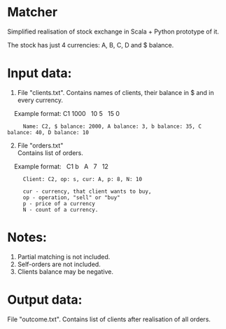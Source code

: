 # Matcher
Simplified realisation of stock exchange in Scala + Python prototype of it.

The stock has just 4 currencies: A, B, C, D and $ balance.

# Input data:
  1) File "clients.txt".
     Contains names of clients, their balance in $ and in every currency.
     
     Example format:    C1  1000    10  5   15  0 
     
         Name: C2, $ balance: 2000, A balance: 3, b balance: 35, C balance: 40, D balance: 10
                      
  2) File "orders.txt"                     
     Contains list of orders.
     
     Example format:    C1  b   A   7   12
     
         Client: C2, op: s, cur: A, p: 8, N: 10

         cur - currency, that client wants to buy,
         op - operation, "sell" or "buy"
         p - price of a currency
         N - count of a currency.


# Notes:

1) Partial matching is not included.
2) Self-orders are not included.
3) Clients balance may be negative.

# Output data:
  File "outcome.txt".
  Contains list of clients after realisation of all orders.

